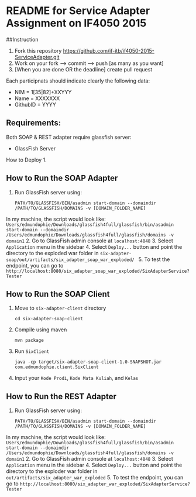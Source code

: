 # README for Service Adapter Assignment on IF4050 2015

##Instruction
1. Fork this repository https://github.com/if-itb/if4050-2015-ServiceAdapter.git
2. Work on your fork --> commit --> push [as many as you want]
3. [When you are done OR the deadline] create pull request  

Each participnats should indicate clearly the following data:
 * NIM      = 1[35|82]+XXYYY
 * Name     = XXXXXXX
 * GithubID = YYYY

## Requirements:
Both SOAP & REST adapter require glassfish server:
 - GlassFish Server


How to Deploy
1. 


## How to Run the SOAP Adapter
1. Run GlassFish server using:  

     ```
     PATH/TO/GLASSFISH/BIN/asadmin start-domain --domaindir /PATH/TO/GLASSFISH/DOMAINS -v [DOMAIN_FOLDER_NAME]
     ```
In my machine, the script would look like:
    ```
     Users/edmundophie/Downloads/glassfish4full/glassfish/bin/asadmin start-domain --domaindir /Users/edmundophie/Downloads/glassfish4full/glassfish/domains -v domain1
     ```
2. Go to GlassFish admin console at `localhost:4848`
3. Select `Application` menu in the sidebar
4. Select `Deploy...` button and point the directory to the exploded war folder in `six-adapter-soap/out/artifacts/six_adapter_soap_war_exploded/
`
5. To test the endpoint, you can go to `http://localhost:8080/six_adapter_soap_war_exploded/SixAdapterService?Tester`
 
## How to Run the SOAP Client
1. Move to `six-adapter-client` directory  
	 ```
	 cd six-adapter-soap-client
	 ```
2. Compile using maven  
	 ```
	 mvn package
	 ```
2. Run `SixClient`  
	 ```
	 java -cp target/six-adapter-soap-client-1.0-SNAPSHOT.jar com.edmundophie.client.SixClient
	 ```
3. Input your `Kode Prodi`, `Kode Mata Kuliah`, and `Kelas`


## How to Run the REST Adapter
1. Run GlassFish server using:  

     ```
     PATH/TO/GLASSFISH/BIN/asadmin start-domain --domaindir /PATH/TO/GLASSFISH/DOMAINS -v [DOMAIN_FOLDER_NAME]
     ```
In my machine, the script would look like:
    ```
     Users/edmundophie/Downloads/glassfish4full/glassfish/bin/asadmin start-domain --domaindir /Users/edmundophie/Downloads/glassfish4full/glassfish/domains -v domain1
     ```
2. Go to GlassFish admin console at `localhost:4848`
3. Select `Application` menu in the sidebar
4. Select `Deploy...` button and point the directory to the exploder war folder in `out/artifacts/six_adapter_war_exploded`
5. To test the endpoint, you can go to `http://localhost:8080/six_adapter_war_exploded/SixAdapterService?Tester`
